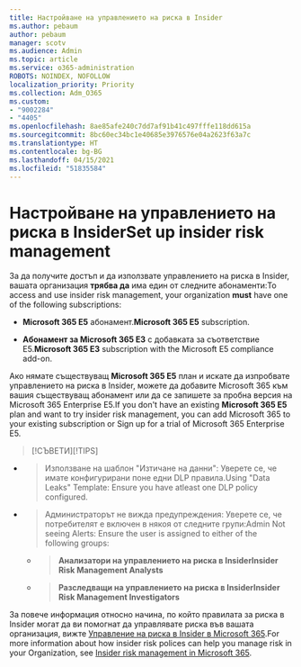 ```yaml
---
title: Настройване на управлението на риска в Insider
ms.author: pebaum
author: pebaum
manager: scotv
ms.audience: Admin
ms.topic: article
ms.service: o365-administration
ROBOTS: NOINDEX, NOFOLLOW
localization_priority: Priority
ms.collection: Adm_O365
ms.custom:
- "9002284"
- "4405"
ms.openlocfilehash: 8ae85afe240c7dd7af91b41c497fffe118dd615a
ms.sourcegitcommit: 8bc60ec34bc1e40685e3976576e04a2623f63a7c
ms.translationtype: HT
ms.contentlocale: bg-BG
ms.lasthandoff: 04/15/2021
ms.locfileid: "51835584"
---
```

# <a name="set-up-insider-risk-management"></a><span data-ttu-id="75078-102">Настройване на управлението на риска в Insider</span><span class="sxs-lookup"><span data-stu-id="75078-102">Set up insider risk management</span></span>

<span data-ttu-id="75078-103">За да получите достъп и да използвате управлението на риска в Insider, вашата организация **трябва да** има един от следните абонаменти:</span><span class="sxs-lookup"><span data-stu-id="75078-103">To access and use insider risk management, your organization **must** have one of the following subscriptions:</span></span>

- <span data-ttu-id="75078-104">**Microsoft 365 E5** абонамент.</span><span class="sxs-lookup"><span data-stu-id="75078-104">**Microsoft 365 E5** subscription.</span></span>

- <span data-ttu-id="75078-105">**Абонамент за Microsoft 365 E3** с добавката за съответствие E5.</span><span class="sxs-lookup"><span data-stu-id="75078-105">**Microsoft 365 E3** subscription with the Microsoft E5 compliance add-on.</span></span>

<span data-ttu-id="75078-106">Ако нямате съществуващ **Microsoft 365 E5** план и искате да изпробвате управлението на риска в Insider, можете да добавите Microsoft 365 към вашия съществуващ абонамент или да се запишете за пробна версия на Microsoft 365 Enterprise E5.</span><span class="sxs-lookup"><span data-stu-id="75078-106">If you don't have an existing **Microsoft 365 E5** plan and want to try insider risk management, you can add Microsoft 365 to your existing subscription or Sign up for a trial of Microsoft 365 Enterprise E5.</span></span>

> <span data-ttu-id="75078-107">[!СЪВЕТИ]</span><span class="sxs-lookup"><span data-stu-id="75078-107">[!TIPS]</span></span>
- > <span data-ttu-id="75078-108">Използване на шаблон "Изтичане на данни": Уверете се, че имате конфигурирани поне едни DLP правила.</span><span class="sxs-lookup"><span data-stu-id="75078-108">Using "Data Leaks" Template: Ensure you have atleast one DLP policy configured.</span></span>
- > <span data-ttu-id="75078-109">Администраторът не вижда предупреждения: Уверете се, че потребителят е включен в някоя от следните групи:</span><span class="sxs-lookup"><span data-stu-id="75078-109">Admin Not seeing Alerts: Ensure the user is assigned to either of the following groups:</span></span>
    - ><span data-ttu-id="75078-110">**Анализатори на управлението на риска в Insider**</span><span class="sxs-lookup"><span data-stu-id="75078-110">**Insider Risk Management Analysts**</span></span>
    - ><span data-ttu-id="75078-111">**Разследващи на управлението на риска в Insider**</span><span class="sxs-lookup"><span data-stu-id="75078-111">**Insider Risk Management Investigators**</span></span>

<span data-ttu-id="75078-112">За повече информация относно начина, по който правилата за риска в Insider могат да ви помогнат да управлявате риска във вашата организация, вижте [Управление на риска в Insider в Microsoft 365](https://go.microsoft.com/fwlink/?linkid=2123907).</span><span class="sxs-lookup"><span data-stu-id="75078-112">For more information about how insider risk polices can help you manage risk in your Organization, see [Insider risk management in Microsoft 365](https://go.microsoft.com/fwlink/?linkid=2123907).</span></span>
